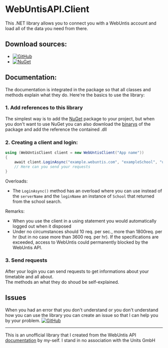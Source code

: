 # WebUntisAPI.Client

This .NET library allows you to connect you with a WebUntis account and load all of the data you need from there.<br>

## Download sources:
- [![GitHub](https://img.shields.io/badge/GitHub-Releases-black)](https://github.com/Suiram1701/WebUntisAPI.Client/releases)
- [![NuGet](https://img.shields.io/badge/NuGet-Package-blue)](https://www.nuget.org/packages/Suiram1.WebUntisAPI.Client)

## Documentation:
The documentation is integrated in the package so that all classes and methods explain what they do. Here're the basics to use the library:

### 1. Add references to this library
The simplest way is to add the [NuGet](https://www.nuget.org/packages/Suiram1.WebUntisAPI.Client) package to your project,
but when you don't want to use NuGet you can also download the [binarys](https://github.com/Suiram1701/WebUntisAPI.Client/releases) of the package and add the reference the contained .dll

### 2. Creating a client and login:

```C#
using (WebUntisClient client = new WebUntisClient("App name"))
{
    await client.LoginAsync("example.webuntis.com", "exampleSchool", "username", "password")
    // Here can you send your requests
}
```
Overloads:
- The `LoginAsync()` method has an overload where you can use instead of the `serverName` and the `loginName` an instance of `School` that returned from the school search.

Remarks:
- When you use the client in a using statement you would automatically logged out when it disposed
- Under no circumstances should 10 req. per sec., more than 1800req. per hr (but in no case more than 3600 req. per hr). If the specifications are exceeded, access to WebUntis could permanently blocked by the WebUntis API.

### 3. Send requests
After your login you can send requests to get informations about your timetable and all about.<br>
The methods an what they do shoud be self-explained.<br>

## Issues
When you had an error that you don't understand or you don't understand how you can use the library you can create an issue so that I can help you by your problem.
[![GitHub](https://img.shields.io/badge/GitHub-Issues-red)](https://github.com/Suiram1701/WebUntisAPI.Client/issues)

---
This is an unofficial library that I created from the WebUntis API [documentation](https://untis-sr.ch/wp-content/uploads/2019/11/2018-09-20-WebUntis_JSON_RPC_API.pdf) by my-self.
I stand in no association with the Units GmbH
